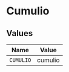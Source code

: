 # Cumulio


## Values

| Name      | Value     |
| --------- | --------- |
| `CUMULIO` | cumulio   |
